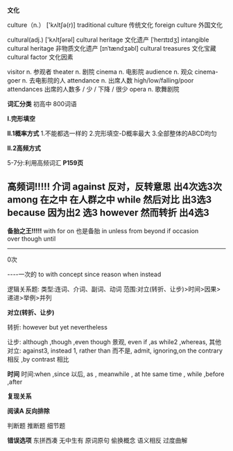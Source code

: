 

**文化**

culture（n.） ['kʌltʃə(r)]
traditional culture 传统文化
foreign culture 外国文化


cultural(adj.) ['kʌltʃərəl]
cultural heritage 文化遗产 [ˈherɪtɪdʒ]
intangible cultural heritage 非物质文化遗产 [ɪnˈtændʒəbl]
cultural treasures 文化宝藏
cultural factor 文化因素

visitor n. 参观者
theater n. 剧院
cinema n. 电影院
audience n. 观众
cinema-goer n. 去电影院的人
attendance n. 出席人数
high/low/falling/poor attendances
出席的人数多 / 少 / 下降 / 很少
opera n. 歌舞剧院

**词汇分类**
初高中
800词语






**I.完形填空**

**II.1概率方式**
1.不能都选一样的
2.完形填空-D概率最大
3.全部整体的ABCD均匀


**II.2高频方式**

5-7分:利用高频词汇
**P159页**


**高频词!!!!!**
介词
**against 反对，反转意思** 出4次选3次
**among** 在之中 在人群之中
**while**  然后对比 出3选3
**because** 因为出2 选3
**however** 然而转折  出4选3
-----------------------------------
**备胎之王!!!!!**
with
for 
on 也是备胎
in 
unless 
from 
beyond
if
occasion  
over
though
until 

---------------------------------
0次


----一次的
to 
with
concept
since
reason
when
instead





逻辑关系题:
类型:连词、介词、副词、动词
范围:对立(转折、让步)>时间>因果>递进>举例>并列


**对立(转折、让步)**


转折: however  but yet nevertheless

让步: although ,though ,even though 景观, even if ,as  while2 ,whereas,
其他对立: against3, instead 1, rather than 而不是, admit, ignoring,on the contrary 相反
,by contrast 相比

**时间**
时间:when ,since 以后, as , meanwhile , at hte same time , while ,before ,after







**复现关系**




**阅读A 反向排除**

判断题
推断题
细节题


**错误选项**
东拼西凑
无中生有
原词原句
偷换概念
语义相反
过度曲解







